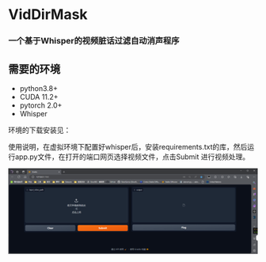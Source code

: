# VidDirMask

### 一个基于Whisper的视频脏话过滤自动消声程序

## 需要的环境

- python3.8+
- CUDA 11.2+
- pytorch 2.0+
- Whisper

环境的下载安装见：

使用说明，在虚拟环境下配置好whisper后，安装requirements.txt的库，然后运行app.py文件，在打开的端口网页选择视频文件，点击Submit 进行视频处理。

![image-20240118091813949](./assets/image-20240118091813949.png)

